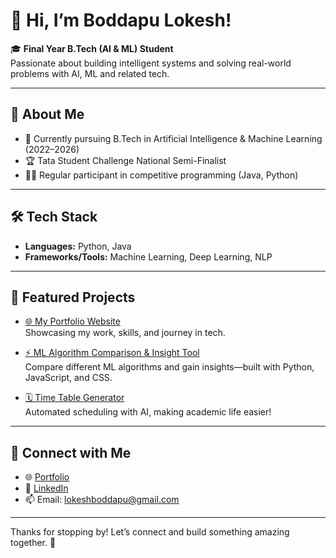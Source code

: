 # 👋 Hi, I’m Boddapu Lokesh!

🎓 **Final Year B.Tech (AI & ML) Student**  
Passionate about building intelligent systems and solving real-world problems with AI, ML and related tech.

---

## 🚀 About Me

- 🔭 Currently pursuing B.Tech in Artificial Intelligence & Machine Learning (2022–2026)
- 🏆 Tata Student Challenge National Semi-Finalist
- 👨‍💻 Regular participant in competitive programming (Java, Python)

---

## 🛠️ Tech Stack

- **Languages:** Python, Java
- **Frameworks/Tools:** Machine Learning, Deep Learning, NLP

---

## 🌟 Featured Projects

- [🌐 My Portfolio Website](https://boddapulokesh.github.io/portfolio)  
  Showcasing my work, skills, and journey in tech.

- [⚡ ML Algorithm Comparison & Insight Tool](https://github.com/BoddapuLokesh/ML-Algorithm-Comparison-and-Insight-Tool)  
  Compare different ML algorithms and gain insights—built with Python, JavaScript, and CSS.

- [🗓️ Time Table Generator](https://github.com/BoddapuLokesh/Time-Table-Generator)  
  Automated scheduling with AI, making academic life easier!

---

## 🤝 Connect with Me

- 🌐 [Portfolio](https://boddapulokesh.github.io/portfolio)
- 💼 [LinkedIn](https://www.linkedin.com/in/lokeshboddapu)
- 📫 Email: [lokeshboddapu@gmail.com](mailto:lokeshboddapu@gmail.com)

---

Thanks for stopping by! Let’s connect and build something amazing together. 🚀
